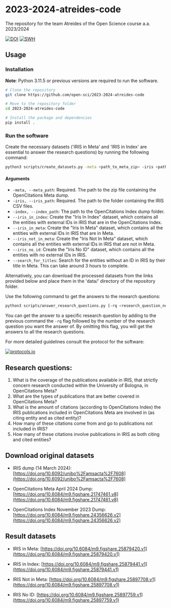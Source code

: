 # 2023-2024-atreides-code
The repository for the team Atreides of the Open Science course a.a. 2023/2024

[![DOI](https://zenodo.org/badge/DOI/10.5281/zenodo.11262417.svg)](https://doi.org/10.5281/zenodo.11262417)
[![SWH](https://archive.softwareheritage.org/badge/origin/https://github.com/open-sci/2023-2024-atreides-code/)](https://archive.softwareheritage.org/browse/origin/?origin_url=https://github.com/open-sci/2023-2024-atreides-code)

## Usage

### Installation

**Note**: Python 3.11.5 or previous versions are required to run the software.

```sh
# Clone the repository
git clone https://github.com/open-sci/2023-2024-atreides-code

# Move to the repository folder
cd 2023-2024-atreides-code

# Install the package and dependencies
pip install .
```

### Run the software

Create the necessary datasets ('IRIS in Meta' and 'IRIS in Index' are essential to answer the research questions) by running the following command:

```sh
python3 scripts/create_datasets.py -meta <path_to_meta_zip> -iris <path_to_iris_zip> [-index <path_to_index_zip>] <dataset_of_choice>
```

#### Arguments

- ```-meta, --meta_path```:	Required. The path to the zip file containing the OpenCitations Meta dump.
- ```-iris, --iris_path```:	Required. The path to the folder containing the IRIS CSV files.
- ```-index, --index_path```:	The path to the OpenCitations Index dump folder.
- ```--iris_in_index```:	Create the "Iris In Index" dataset, which contains all the entities with external IDs in IRIS that are in the OpenCitations Index.
- ```--iris_in_meta```:	Create the "Iris In Meta" dataset, which contains all the entities with external IDs in IRIS that are in Meta.
- ```--iris_not_in_meta```:	Create the "Iris Not In Meta" dataset, which contains all the entities with external IDs in IRIS that are not in Meta.
- ```--iris_no_id```:	Create the "Iris No ID" dataset, which contains all the entities with no external IDs in IRIS.
- ```--search_for_titles```:	Search for the entities without an ID in IRIS by their title in Meta. This can take around 3 hours to complete.

Alternatively, you can download the processed datasets from the links provided below and place them in the 'data/' directory of the repository folder.


Use the following command to get the answers to the research questions:

```sh
python3 scripts/answer_research_questions.py [-rq <research_question_number>]
```

You can get the answer to a specific research question by adding to the previous command the ```-rq``` flag followed by the number of the research question you want the answer of. By omitting this flag, you will get the answers to all the research questions.

For more detailed guidelines consult the protocol for the software:

[![protocols.io](https://a11ybadges.com/badge?logo=protocolsdotio)](https://dx.doi.org/10.17504/protocols.io.3byl497wjgo5/v4)


## Research questions:

1) What is the coverage of the publications available in IRIS, that strictly concern research conducted within the University of Bologna, in OpenCitations Meta?
2) What are the types of publications that are better covered in OpenCitations Meta?
3) What is the amount of citations (according to OpenCitations Index) the IRIS publications included in OpenCitations Meta are involved in (as citing entity and as cited entity)?
4) How many of these citations come from and go to publications not included in IRIS?
5) How many of these citations involve publications in IRIS as both citing and cited entities?

## Download original datasets

- IRIS dump (14 March 2024): [https://doi.org/10.6092/unibo%2Famsacta%2F7608](https://doi.org/10.6092/unibo%2Famsacta%2F7608)

- OpenCitations Meta April 2024 Dump: [https://doi.org/10.6084/m9.figshare.21747461.v8](https://doi.org/10.6084/m9.figshare.21747461.v8)

- OpenCitations Index November 2023 Dump: [https://doi.org/10.6084/m9.figshare.24356626.v2](https://doi.org/10.6084/m9.figshare.24356626.v2)



## Result datasets

- IRIS in Meta: [https://doi.org/10.6084/m9.figshare.25879420.v1](https://doi.org/10.6084/m9.figshare.25879420.v1)

- IRIS in Index: [https://doi.org/10.6084/m9.figshare.25879441.v1](https://doi.org/10.6084/m9.figshare.25879441.v1)

- IRIS Not in Meta: [https://doi.org/10.6084/m9.figshare.25897708.v1](https://doi.org/10.6084/m9.figshare.25897708.v1)

- IRIS No ID: [https://doi.org/10.6084/m9.figshare.25897759.v1](https://doi.org/10.6084/m9.figshare.25897759.v1)
